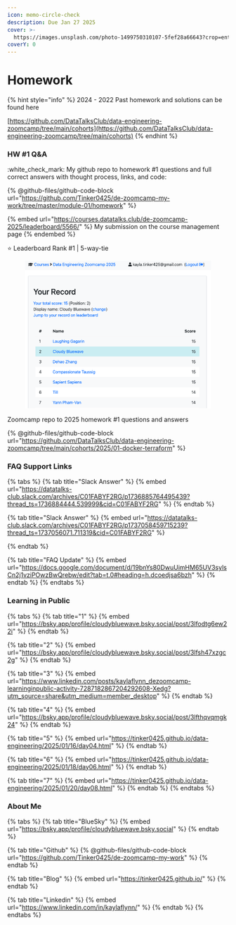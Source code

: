 ```yaml
---
icon: memo-circle-check
description: Due Jan 27 2025
cover: >-
  https://images.unsplash.com/photo-1499750310107-5fef28a66643?crop=entropy&cs=srgb&fm=jpg&ixid=M3wxOTcwMjR8MHwxfHNlYXJjaHw2fHxzdHVkeSUyMGNvZmZlZXxlbnwwfHx8fDE3Mzc2MDMzMDl8MA&ixlib=rb-4.0.3&q=85
coverY: 0
---
```


# Homework

{% hint style="info" %}
2024 - 2022 Past homework and solutions can be found here

[https://github.com/DataTalksClub/data-engineering-zoomcamp/tree/main/cohorts](https://github.com/DataTalksClub/data-engineering-zoomcamp/tree/main/cohorts)
{% endhint %}

### HW #1 Q\&A

:white\_check\_mark: My github repo to homework  #1 questions and full correct answers with thought process, links, and code:

{% @github-files/github-code-block url="https://github.com/Tinker0425/de-zoomcamp-my-work/tree/master/module-01/homework" %}

{% embed url="https://courses.datatalks.club/de-zoomcamp-2025/leaderboard/5566/" %}
My submission on the course management page
{% endembed %}

:star: Leaderboard Rank #1 | 5-way-tie&#x20;

<figure><img src="../.gitbook/assets/Screen Shot 2025-01-31 at 11.53.54 AM.png" alt=""><figcaption></figcaption></figure>

Zoomcamp repo to 2025 homework #1 questions and answers

{% @github-files/github-code-block url="https://github.com/DataTalksClub/data-engineering-zoomcamp/tree/main/cohorts/2025/01-docker-terraform" %}

### FAQ Support Links

{% tabs %}
{% tab title="Slack Answer" %}
{% embed url="https://datatalks-club.slack.com/archives/C01FABYF2RG/p1736885764495439?thread_ts=1736884444.539999&cid=C01FABYF2RG" %}
{% endtab %}

{% tab title="Slack Answer" %}
{% embed url="https://datatalks-club.slack.com/archives/C01FABYF2RG/p1737058459715239?thread_ts=1737056071.711319&cid=C01FABYF2RG" %}


{% endtab %}

{% tab title="FAQ Update" %}
{% embed url="https://docs.google.com/document/d/19bnYs80DwuUimHM65UV3sylsCn2j1vziPOwzBwQrebw/edit?tab=t.0#heading=h.dcoedjsa6bzh" %}
{% endtab %}
{% endtabs %}

### Learning in Public

{% tabs %}
{% tab title="1" %}
{% embed url="https://bsky.app/profile/cloudybluewave.bsky.social/post/3lfodtg6ew22i" %}
{% endtab %}

{% tab title="2" %}
{% embed url="https://bsky.app/profile/cloudybluewave.bsky.social/post/3lfsh47xzgc2g" %}
{% endtab %}

{% tab title="3" %}
{% embed url="https://www.linkedin.com/posts/kaylaflynn_dezoomcamp-learninginpublic-activity-7287182867204292608-Xedg?utm_source=share&utm_medium=member_desktop" %}
{% endtab %}

{% tab title="4" %}
{% embed url="https://bsky.app/profile/cloudybluewave.bsky.social/post/3lfthqvqmgk24" %}
{% endtab %}

{% tab title="5" %}
{% embed url="https://tinker0425.github.io/data-engineering/2025/01/16/day04.html" %}
{% endtab %}

{% tab title="6" %}
{% embed url="https://tinker0425.github.io/data-engineering/2025/01/18/day06.html" %}
{% endtab %}

{% tab title="7" %}
{% embed url="https://tinker0425.github.io/data-engineering/2025/01/20/day08.html" %}
{% endtab %}
{% endtabs %}

### About Me

{% tabs %}
{% tab title="BlueSky" %}
{% embed url="https://bsky.app/profile/cloudybluewave.bsky.social" %}
{% endtab %}

{% tab title="Github" %}
{% @github-files/github-code-block url="https://github.com/Tinker0425/de-zoomcamp-my-work" %}
{% endtab %}

{% tab title="Blog" %}
{% embed url="https://tinker0425.github.io/" %}
{% endtab %}

{% tab title="Linkedin" %}
{% embed url="https://www.linkedin.com/in/kaylaflynn/" %}
{% endtab %}
{% endtabs %}
